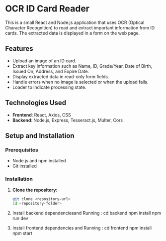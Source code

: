 # OCR ID Card Reader

This is a small React and Node.js application that uses OCR (Optical Character Recognition) to read and extract important information from ID cards. The extracted data is displayed in a form on the web page.

## Features

- Upload an image of an ID card.
- Extract key information such as Name, ID, Grade/Year, Date of Birth, Issued On, Address, and Expire Date.
- Display extracted data in read-only form fields.
- Handle errors when no image is selected or when the upload fails.
- Loader to indicate processing state.

## Technologies Used

- **Frontend**: React, Axios, CSS
- **Backend**: Node.js, Express, Tesseract.js, Multer, Cors

## Setup and Installation

### Prerequisites

- Node.js and npm installed
- Git installed

### Installation

1. **Clone the repository:**

   ```bash
   git clone <repository-url>
   cd <repository-folder>
   
2. Install backend dependenciesand Running :
cd backend
npm install
npm run dev

4. Install frontend dependencies and Running :
cd frontend
npm install
npm start
